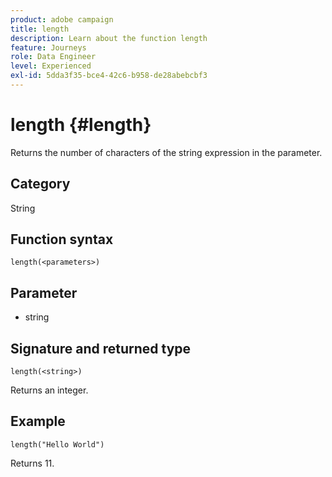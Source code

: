 ```yaml
---
product: adobe campaign
title: length
description: Learn about the function length
feature: Journeys
role: Data Engineer
level: Experienced
exl-id: 5dda3f35-bce4-42c6-b958-de28abebcbf3
---
```

# length {#length}

Returns the number of characters of the string expression in the parameter.

## Category

String

## Function syntax

`length(<parameters>)`

## Parameter

* string

## Signature and returned type

`length(<string>)`

Returns an integer.

## Example

`length("Hello World")`

Returns 11.
